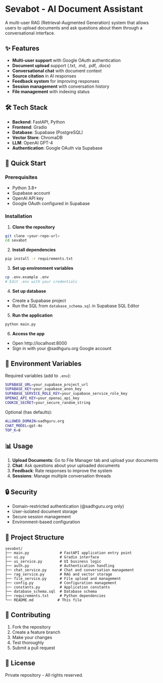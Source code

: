 # Sevabot - AI Document Assistant

A multi-user RAG (Retrieval-Augmented Generation) system that allows users to upload documents and ask questions about them through a conversational interface.

## ✨ Features

- **Multi-user support** with Google OAuth authentication
- **Document upload** support (.txt, .md, .pdf, .docx)
- **Conversational chat** with document context
- **Source citation** in AI responses
- **Feedback system** for improving responses
- **Session management** with conversation history
- **File management** with indexing status

## 🛠️ Tech Stack

- **Backend**: FastAPI, Python
- **Frontend**: Gradio
- **Database**: Supabase (PostgreSQL)
- **Vector Store**: ChromaDB
- **LLM**: OpenAI GPT-4
- **Authentication**: Google OAuth via Supabase

## 🚀 Quick Start

### Prerequisites
- Python 3.8+
- Supabase account
- OpenAI API key
- Google OAuth configured in Supabase

### Installation

1. **Clone the repository**
```bash
git clone <your-repo-url>
cd sevabot
```

2. **Install dependencies**
```bash
pip install -r requirements.txt
```

3. **Set up environment variables**
```bash
cp .env.example .env
# Edit .env with your credentials
```

4. **Set up database**
- Create a Supabase project
- Run the SQL from `database_schema.sql` in Supabase SQL Editor

5. **Run the application**
```bash
python main.py
```

6. **Access the app**
- Open http://localhost:8000
- Sign in with your @sadhguru.org Google account

## 📝 Environment Variables

Required variables (add to `.env`):
```bash
SUPABASE_URL=your_supabase_project_url
SUPABASE_KEY=your_supabase_anon_key
SUPABASE_SERVICE_ROLE_KEY=your_supabase_service_role_key
OPENAI_API_KEY=your_openai_api_key
COOKIE_SECRET=your_secure_random_string
```

Optional (has defaults):
```bash
ALLOWED_DOMAIN=sadhguru.org
CHAT_MODEL=gpt-4o
TOP_K=8
```

## 📊 Usage

1. **Upload Documents**: Go to File Manager tab and upload your documents
2. **Chat**: Ask questions about your uploaded documents
3. **Feedback**: Rate responses to improve the system
4. **Sessions**: Manage multiple conversation threads

## 🔒 Security

- Domain-restricted authentication (@sadhguru.org only)
- User-isolated document storage
- Secure session management
- Environment-based configuration

## 📁 Project Structure

```
sevabot/
├── main.py              # FastAPI application entry point
├── ui.py                # Gradio interface
├── ui_service.py        # UI business logic
├── auth.py              # Authentication handling
├── chat_service.py      # Chat and conversation management
├── rag_service.py       # RAG and vector storage
├── file_service.py      # File upload and management
├── config.py            # Configuration management
├── constants.py         # Application constants
├── database_schema.sql  # Database schema
├── requirements.txt     # Python dependencies
└── README.md           # This file
```

## 🤝 Contributing

1. Fork the repository
2. Create a feature branch
3. Make your changes
4. Test thoroughly
5. Submit a pull request

## 📄 License

Private repository - All rights reserved.